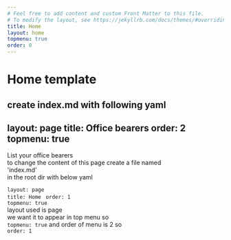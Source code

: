 ```yaml
---
# Feel free to add content and custom Front Matter to this file.
# To modify the layout, see https://jekyllrb.com/docs/themes/#overriding-theme-defaults
title: Home
layout: home
topmenu: true
order: 0
---
```


#  Home template

create index.md with following yaml
---
layout: page
title: Office bearers
order: 2
topmenu: true
---
List your office bearers  
to change the content of this page create a file named  
'index.md'   
in the root dir with below yaml

`
layout: page
`  
`
title: Home 
`
`order: 1`   
`topmenu: true`   
layout used is page  
we want it to appear in top menu so   
`topmenu: true`
and order of menu is 2 so  
`order: 1`
